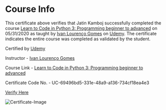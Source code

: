 # Course Info

This certificate above verifies that Jatin Kamboj successfully completed the course 
[Learn to Code in Python 3: Programming beginner to advanced](https://www.udemy.com/course/learn-python-programming-a-step-by-step-course-to-beginners/) on 05/31/2020 as taught by [Ivan Lourenço Gomes](https://www.udemy.com/user/ivan-lourenco-gomes/) on [Udemy](https://www.udemy.com/).
The certificate indicates the entire course was completed as validated by the student.

Certified by [Udemy](https://www.udemy.com/)

Instructor - [Ivan Lourenço Gomes](https://www.udemy.com/user/ivan-lourenco-gomes/)

Course Link - [Learn to Code in Python 3: Programming beginner to advanced](https://www.udemy.com/course/learn-python-programming-a-step-by-step-course-to-beginners/)

Certificate Code No. - UC-69496bd5-331e-48a9-a136-734cf18ea4e3

[Verify Here](https://www.udemy.com/certificate/UC-69496bd5-331e-48a9-a136-734cf18ea4e3/)

![Certificate-Image](https://udemy-certificate.s3.amazonaws.com/image/UC-69496bd5-331e-48a9-a136-734cf18ea4e3.jpg?v=1590912263000)
